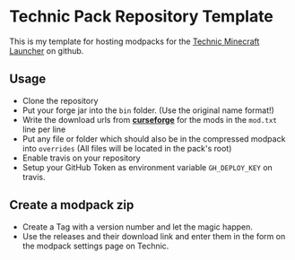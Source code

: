 # Technic Pack Repository Template

This is my template for hosting modpacks for the [Technic Minecraft Launcher](https://www.technicpack.net/) on github.

## Usage

* Clone the repository
* Put your forge jar into the `bin` folder. (Use the original name format!)
* Write the download urls from [__curseforge__](https://www.curseforge.com/minecraft/mc-mods) for the mods in the `mod.txt` line per line
* Put any file or folder which should also be in the compressed modpack into `overrides` (All files will be located in the pack's root)
* Enable travis on your repository
* Setup your GitHub Token as environment variable `GH_DEPLOY_KEY` on travis.

## Create a modpack zip

* Create a Tag with a version number and let the magic happen.
* Use the releases and their download link and enter them in the form on the modpack settings page on Technic.

